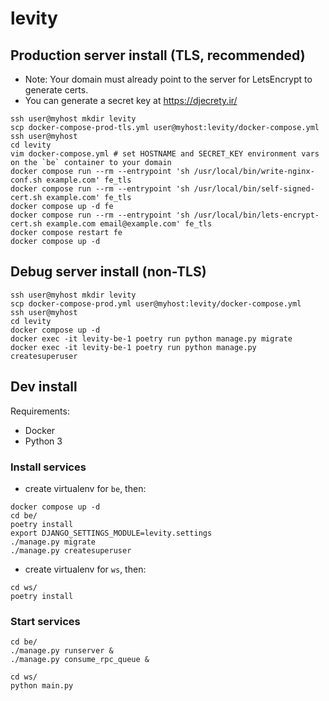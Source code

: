 # levity

## Production server install (TLS, recommended)

* Note: Your domain must already point to the server for LetsEncrypt to generate certs.
* You can generate a secret key at https://djecrety.ir/

```shell
ssh user@myhost mkdir levity
scp docker-compose-prod-tls.yml user@myhost:levity/docker-compose.yml
ssh user@myhost
cd levity
vim docker-compose.yml # set HOSTNAME and SECRET_KEY environment vars on the `be` container to your domain
docker compose run --rm --entrypoint 'sh /usr/local/bin/write-nginx-conf.sh example.com' fe_tls
docker compose run --rm --entrypoint 'sh /usr/local/bin/self-signed-cert.sh example.com' fe_tls
docker compose up -d fe
docker compose run --rm --entrypoint 'sh /usr/local/bin/lets-encrypt-cert.sh example.com email@example.com' fe_tls
docker compose restart fe
docker compose up -d
```

## Debug server install (non-TLS)

```shell
ssh user@myhost mkdir levity
scp docker-compose-prod.yml user@myhost:levity/docker-compose.yml
ssh user@myhost
cd levity
docker compose up -d
docker exec -it levity-be-1 poetry run python manage.py migrate
docker exec -it levity-be-1 poetry run python manage.py createsuperuser
```

## Dev install

Requirements:
* Docker
* Python 3

### Install services

- create virtualenv for `be`, then:

```shell
docker compose up -d
cd be/
poetry install
export DJANGO_SETTINGS_MODULE=levity.settings
./manage.py migrate
./manage.py createsuperuser
```

- create virtualenv for `ws`, then:

```shell
cd ws/
poetry install
```

### Start services

```shell
cd be/
./manage.py runserver &
./manage.py consume_rpc_queue &
```

```shell
cd ws/
python main.py
```
